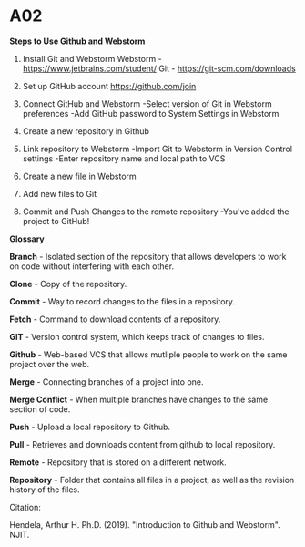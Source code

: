 # A02

**Steps to Use Github and Webstorm**

1. Install Git and Webstorm
     Webstorm - https://www.jetbrains.com/student/
     Git - https://git-scm.com/downloads

2. Set up GitHub account
     https://github.com/join

3. Connect GitHub and Webstorm
     -Select version of Git in Webstorm preferences
     -Add GitHub password to System Settings in Webstorm

4. Create a new repository in Github

5. Link repository to Webstorm
     -Import Git to Webstorm in Version Control settings
     -Enter repository name and local path to VCS

7. Create a new file in Webstorm

8. Add new files to Git

9. Commit and Push Changes to the remote repository
     -You've added the project to GitHub!


**Glossary**

**Branch** - Isolated section of the repository that allows developers to work on code without interfering with each other.

**Clone** - Copy of the repository.

**Commit** - Way to record changes to the files in a repository.

**Fetch** - Command to download contents of a repository.

**GIT** - Version control system, which keeps track of changes to files.

**Github** - Web-based VCS that allows mutliple people to work on the same project over the web.

**Merge** - Connecting branches of a project into one.

**Merge Conflict** - When multiple branches have changes to the same section of code.

**Push** - Upload a local repository to Github.

**Pull** - Retrieves and downloads content from github to local repository.

**Remote** - Repository that is stored on a different network.

**Repository** - Folder that contains all files in a project, as well as the revision history of the files.

Citation:

Hendela, Arthur H. Ph.D. (2019). "Introduction to Github and Webstorm". NJIT.

